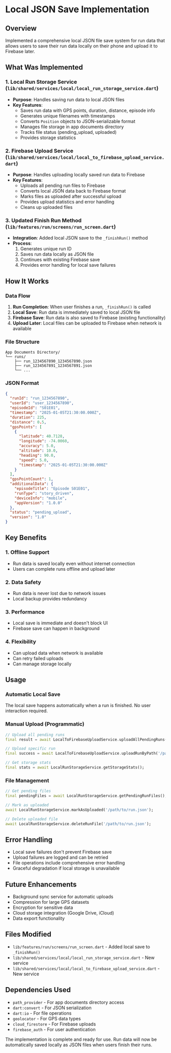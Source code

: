 # Local JSON Save Implementation

## Overview
Implemented a comprehensive local JSON file save system for run data that allows users to save their run data locally on their phone and upload it to Firebase later.

## What Was Implemented

### 1. Local Run Storage Service (`lib/shared/services/local/local_run_storage_service.dart`)
- **Purpose**: Handles saving run data to local JSON files
- **Key Features**:
  - Saves run data with GPS points, duration, distance, episode info
  - Generates unique filenames with timestamps
  - Converts `Position` objects to JSON-serializable format
  - Manages file storage in app documents directory
  - Tracks file status (pending_upload, uploaded)
  - Provides storage statistics

### 2. Firebase Upload Service (`lib/shared/services/local/local_to_firebase_upload_service.dart`)
- **Purpose**: Handles uploading locally saved run data to Firebase
- **Key Features**:
  - Uploads all pending run files to Firebase
  - Converts local JSON data back to Firebase format
  - Marks files as uploaded after successful upload
  - Provides upload statistics and error handling
  - Cleans up uploaded files

### 3. Updated Finish Run Method (`lib/features/run/screens/run_screen.dart`)
- **Integration**: Added local JSON save to the `_finishRun()` method
- **Process**:
  1. Generates unique run ID
  2. Saves run data locally as JSON file
  3. Continues with existing Firebase save
  4. Provides error handling for local save failures

## How It Works

### Data Flow
1. **Run Completion**: When user finishes a run, `_finishRun()` is called
2. **Local Save**: Run data is immediately saved to local JSON file
3. **Firebase Save**: Run data is also saved to Firebase (existing functionality)
4. **Upload Later**: Local files can be uploaded to Firebase when network is available

### File Structure
```
App Documents Directory/
└── runs/
    ├── run_1234567890_1234567890.json
    ├── run_1234567891_1234567891.json
    └── ...
```

### JSON Format
```json
{
  "runId": "run_1234567890",
  "userId": "user_1234567890",
  "episodeId": "S01E01",
  "timestamp": "2025-01-05T21:30:00.000Z",
  "duration": 225,
  "distance": 0.5,
  "gpsPoints": [
    {
      "latitude": 40.7128,
      "longitude": -74.0060,
      "accuracy": 5.0,
      "altitude": 10.0,
      "heading": 90.0,
      "speed": 5.0,
      "timestamp": "2025-01-05T21:30:00.000Z"
    }
  ],
  "gpsPointCount": 1,
  "additionalData": {
    "episodeTitle": "Episode S01E01",
    "runType": "story_driven",
    "deviceInfo": "mobile",
    "appVersion": "1.0.0"
  },
  "status": "pending_upload",
  "version": "1.0"
}
```

## Key Benefits

### 1. **Offline Support**
- Run data is saved locally even without internet connection
- Users can complete runs offline and upload later

### 2. **Data Safety**
- Run data is never lost due to network issues
- Local backup provides redundancy

### 3. **Performance**
- Local save is immediate and doesn't block UI
- Firebase save can happen in background

### 4. **Flexibility**
- Can upload data when network is available
- Can retry failed uploads
- Can manage storage locally

## Usage

### Automatic Local Save
The local save happens automatically when a run is finished. No user interaction required.

### Manual Upload (Programmatic)
```dart
// Upload all pending runs
final result = await LocalToFirebaseUploadService.uploadAllPendingRuns();

// Upload specific run
final success = await LocalToFirebaseUploadService.uploadRunByPath('/path/to/run.json');

// Get storage stats
final stats = await LocalRunStorageService.getStorageStats();
```

### File Management
```dart
// Get pending files
final pendingFiles = await LocalRunStorageService.getPendingRunFiles();

// Mark as uploaded
await LocalRunStorageService.markAsUploaded('/path/to/run.json');

// Delete uploaded file
await LocalRunStorageService.deleteRunFile('/path/to/run.json');
```

## Error Handling
- Local save failures don't prevent Firebase save
- Upload failures are logged and can be retried
- File operations include comprehensive error handling
- Graceful degradation if local storage is unavailable

## Future Enhancements
- Background sync service for automatic uploads
- Compression for large GPS datasets
- Encryption for sensitive data
- Cloud storage integration (Google Drive, iCloud)
- Data export functionality

## Files Modified
- `lib/features/run/screens/run_screen.dart` - Added local save to `_finishRun()`
- `lib/shared/services/local/local_run_storage_service.dart` - New service
- `lib/shared/services/local/local_to_firebase_upload_service.dart` - New service

## Dependencies Used
- `path_provider` - For app documents directory access
- `dart:convert` - For JSON serialization
- `dart:io` - For file operations
- `geolocator` - For GPS data types
- `cloud_firestore` - For Firebase uploads
- `firebase_auth` - For user authentication

The implementation is complete and ready for use. Run data will now be automatically saved locally as JSON files when users finish their runs.











